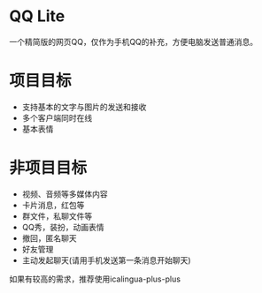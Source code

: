 # QQ Lite
一个精简版的网页QQ，仅作为手机QQ的补充，方便电脑发送普通消息。

# 项目目标
- 支持基本的文字与图片的发送和接收
- 多个客户端同时在线
- 基本表情

# 非项目目标
- 视频、音频等多媒体内容
- 卡片消息，红包等
- 群文件，私聊文件等
- QQ秀，装扮，动画表情
- 撤回，匿名聊天
- 好友管理
- 主动发起聊天(请用手机发送第一条消息开始聊天)

如果有较高的需求，推荐使用icalingua-plus-plus
